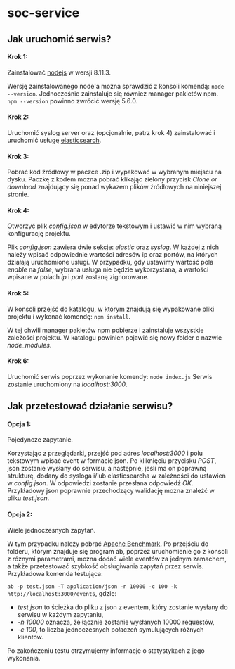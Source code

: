 # soc-service

## Jak uruchomić serwis?

#### Krok 1:
Zainstalować [nodejs](https://nodejs.org/en/) w wersji 8.11.3.

Wersję zainstalowanego node'a można sprawdzić z konsoli komendą:
```node --version```.
Jednocześnie zainstaluje się również manager pakietów npm. ```npm --version``` powinno zwrócić wersję 5.6.0.


#### Krok 2:
Uruchomić syslog server oraz (opcjonalnie, patrz krok 4) zainstalować i uruchomić usługę [elasticsearch](https://www.elastic.co/downloads/elasticsearch).



#### Krok 3:
Pobrać kod źródłowy w paczce .zip i wypakować w wybranym miejscu na dysku. Paczkę z kodem można pobrać klikając zielony przycisk *Clone or download* znajdujący się ponad wykazem plików źródłowych na niniejszej stronie.



#### Krok 4:
Otworzyć plik *config.json* w edytorze tekstowym i ustawić w nim wybraną konfigurację projektu. 

Plik *config.json* zawiera dwie sekcje: *elastic* oraz *syslog*. W każdej z nich należy wpisać odpowiednie wartości adresów ip oraz portów, na których działają uruchomione usługi. W przypadku, gdy ustawimy wartość pola *enable* na *false*, wybrana usługa nie będzie wykorzystana, a wartości wpisane w polach *ip* i *port* zostaną zignorowane.



#### Krok 5:
W konsoli przejść do katalogu, w którym znajdują się wypakowane pliki projektu i wykonać komendę:
```npm install```.

W tej chwili manager pakietów npm pobierze i zainstaluje wszystkie zależości projektu. W katalogu powinien pojawić się nowy folder o nazwie *node_modules*.



#### Krok 6:
Uruchomić serwis poprzez wykonanie komendy:
```node index.js```
Serwis zostanie uruchomiony na *localhost:3000*.



## Jak przetestować działanie serwisu?

#### Opcja 1:
Pojedyncze zapytanie.


Korzystając z przeglądarki, przejść pod adres *localhost:3000* i polu tekstowym wpisać event w formacie json. Po kliknięciu przycisku *POST*, json zostanie wysłany do serwisu, a następnie, jeśli ma on poprawną strukturę, dodany do sysloga i/lub elasticsearcha w zależności do ustawień w *config.json*. W odpowiedzi zostanie przesłana odpowiedź *OK*. Przykładowy json poprawnie przechodzący walidację można znaleźć w pliku *test.json*.



#### Opcja 2:
Wiele jednoczesnych zapytań.


W tym przypadku należy pobrać [Apache Benchmark](http://httpd.apache.org/docs/current/programs/ab.html). Po przejściu do folderu, którym znajduje się program ab, poprzez uruchomienie go z konsoli z różnymi parametrami, można dodać wiele eventów za jednym zamachem, a także przetestować szybkość obsługiwania zapytań przez serwis. Przykładowa komenda testująca:


```ab -p test.json -T application/json -n 10000 -c 100 -k http://localhost:3000/events```, gdzie: 
- *test.json* to ścieżka do pliku z json z eventem, który zostanie wysłany do serwisu w każdym zapytaniu,
- *-n 10000* oznacza, że łącznie zostanie wysłanych 10000 requestów,
- *-c 100*, to liczba jednoczesnych połaczeń symulujących różnych klientów.

Po zakończeniu testu otrzymujemy informacje o statystykach z jego wykonania.

